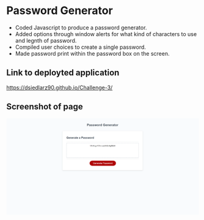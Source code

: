 # Password Generator

* Coded Javascript to produce a password generator.
* Added options through window alerts for what kind of characters to use and legnth of password.
* Compiled user choices to create a single password.
* Made password print within the password box on the screen.

## Link to deployted application

https://dsiedlarz90.github.io/Challenge-3/

## Screenshot of page

![](./assets/images/screenshot.PNG)

